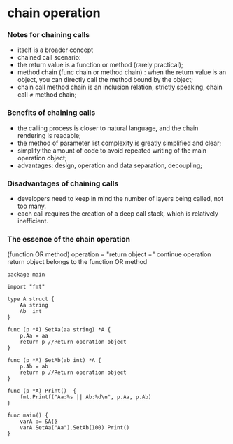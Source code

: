 # chain operation


### Notes for chaining calls
* itself is a broader concept
* chained call scenario:
* the return value is a function or method (rarely practical);
* method chain (func chain or method chain) : when the return value is an object, you can directly call the method bound by the object;
* chain call method chain is an inclusion relation, strictly speaking, chain call *≠* method chain;

### Benefits of chaining calls
* the calling process is closer to natural language, and the chain rendering is readable;
* the method of parameter list complexity is greatly simplified and clear;
* simplify the amount of code to avoid repeated writing of the main operation object;
* advantages: design, operation and data separation, decoupling;

### Disadvantages of chaining calls
* developers need to keep in mind the number of layers being called, not too many.
* each call requires the creation of a deep call stack, which is relatively inefficient.

### The essence of the chain operation
(function OR method) operation = "return object =" continue operation return object belongs to the function OR method

```
package main

import "fmt"

type A struct {
    Aa string
    Ab  int
}

func (p *A) SetAa(aa string) *A {
    p.Aa = aa
    return p //Return operation object
}

func (p *A) SetAb(ab int) *A {
    p.Ab = ab
    return p //Return operation object
}

func (p *A) Print()  {
    fmt.Printf("Aa:%s || Ab:%d\n", p.Aa, p.Ab)
}

func main() {
    varA := &A{}
    varA.SetAa("Aa").SetAb(100).Print()
}

```
